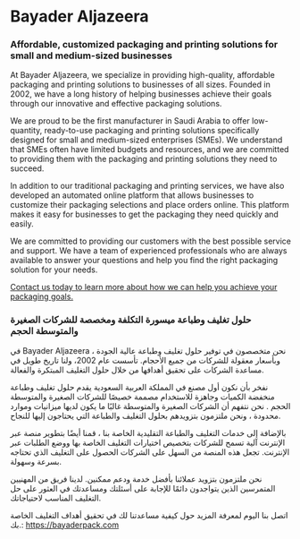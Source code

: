 # Bayader Aljazeera

### Affordable, customized packaging and printing solutions for small and medium-sized businesses

At Bayader Aljazeera, we specialize in providing high-quality, affordable packaging and printing solutions to businesses of all sizes. Founded in 2002, we have a long history of helping businesses achieve their goals through our innovative and effective packaging solutions.

We are proud to be the first manufacturer in Saudi Arabia to offer low-quantity, ready-to-use packaging and printing solutions specifically designed for small and medium-sized enterprises (SMEs). We understand that SMEs often have limited budgets and resources, and we are committed to providing them with the packaging and printing solutions they need to succeed.

In addition to our traditional packaging and printing services, we have also developed an automated online platform that allows businesses to customize their packaging selections and place orders online. This platform makes it easy for businesses to get the packaging they need quickly and easily.

We are committed to providing our customers with the best possible service and support. We have a team of experienced professionals who are always available to answer your questions and help you find the right packaging solution for your needs.

[Contact us today to learn more about how we can help you achieve your packaging goals.](https://bayaderpack.com/en)

 ### حلول تغليف وطباعة ميسورة التكلفة ومخصصة للشركات الصغيرة والمتوسطة الحجم
في Bayader Aljazeera ، نحن متخصصون في توفير حلول تغليف وطباعة عالية الجودة وبأسعار معقولة للشركات من جميع الأحجام. تأسست عام  2002، ولنا تاريخ طويل في مساعدة الشركات على تحقيق أهدافها من خلال حلول التغليف المبتكرة والفعالة.

نفخر بأن نكون أول مصنع في المملكة العربية السعودية يقدم حلول تغليف وطباعة منخفضة الكميات وجاهزة للاستخدام مصممة خصيصًا للشركات الصغيرة والمتوسطة الحجم . نحن نتفهم أن الشركات الصغيرة والمتوسطة غالبًا ما يكون لديها ميزانيات وموارد محدودة ، ونحن ملتزمون بتزويدهم بحلول التغليف والطباعة التي يحتاجون إليها للنجاح.

بالإضافة إلى خدمات التغليف والطباعة التقليدية الخاصة بنا ، قمنا أيضًا بتطوير منصة عبر الإنترنت آلية تسمح للشركات بتخصيص اختيارات التغليف الخاصة بها ووضع الطلبات عبر الإنترنت. تجعل هذه المنصة من السهل على الشركات الحصول على التغليف الذي تحتاجه بسرعة وسهولة.

نحن ملتزمون بتزويد عملائنا بأفضل خدمة ودعم ممكنين. لدينا فريق من المهنيين المتمرسين الذين يتواجدون دائمًا للإجابة على أسئلتك ومساعدتك في العثور على حل التغليف المناسب لاحتياجاتك.

اتصل بنا اليوم لمعرفة المزيد حول كيفية مساعدتنا لك في تحقيق أهداف التغليف الخاصة بك.: https://bayaderpack.com

<!---
bayaderpack/bayaderpack is a ✨ special ✨ repository because its `README.md` (this file) appears on your GitHub profile.
You can click the Preview link to take a look at your changes.
--->
